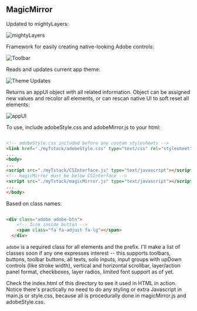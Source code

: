 ## MagicMirror

Updated to mightyLayers:

![mightyLayers](https://thumbs.gfycat.com/VerifiableConstantDwarfmongoose-size_restricted.gif)

Framework for easily creating native-looking Adobe controls:

![Toolbar](https://thumbs.gfycat.com/ScratchyGoodBarebirdbat-size_restricted.gif)

Reads and updates current app theme:

![Theme Updates](https://thumbs.gfycat.com/NippyFrayedDassierat-size_restricted.gif)

Returns an appUI object with all related information. Object can be assigned new values and recolor all elements, or can rescan native UI to soft reset all elements:

![appUI](https://i.imgur.com/IxidmVz.png)

To use, include adobeStyle.css and adobeMirror.js to your html:

```html

<!-- adobeStyle.css included before any custom stylesheets -->
<link href="./myTstack/adobeStyle.css" type="text/css" rel="stylesheet">
...
<body>
...
<script src="./myTstack/CSInterface.js" type="text/javascript"></script>
<!-- magicMirror must be below CSInterface -->
<script src="./myTstack/magicMirror.js" type="text/javascript"></script>
...
</body>
```

Based on class names:

```html

<div class="adobe adobe-btn">
    <!-- Icon inside button -->
    <span class="fa fa-adjust fa-lg"></span>
  </div>
```

`adobe` is a required class for all elements and the prefix. I'll make a list of classes soon if any one expresses interest -- this supports toolbars, buttons, toolbar buttons, all texts, solo inputs, input groups with upDown controls (like stroke width), vertical and horizontal scrollbar, layer/action panel format, checkboxes, layer radios, limited font support as of yet.

Check the index.html of this directory to see it used in HTML in action. Notice there's practically no need to do any styling or extra Javascript in main.js or style.css, because all is procedurally done in magicMirror.js and adobeStyle.css.
